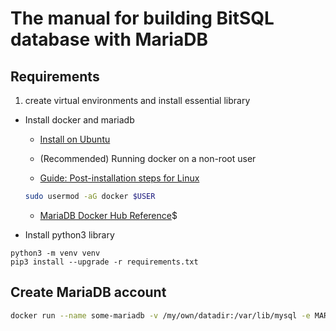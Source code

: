 # The manual for building BitSQL database with MariaDB

## Requirements

1. create virtual environments and install essential library

- Install docker and mariadb

  - [Install on Ubuntu](https://docs.docker.com/engine/install/ubuntu/)

  - (Recommended) Running docker on a non-root user

  - [Guide: Post-installation steps for Linux](https://docs.docker.com/engine/install/linux-postinstall/)

  ```bash
  sudo usermod -aG docker $USER
  ```

  - [MariaDB Docker Hub Reference](https://hub.docker.com/_/mariadb)$

- Install python3 library

```
python3 -m venv venv
pip3 install --upgrade -r requirements.txt
```

## Create MariaDB account

```bash
docker run --name some-mariadb -v /my/own/datadir:/var/lib/mysql -e MARIADB_ROOT_PASSWORD=my-secret-pw -d mariadb:tag
```
